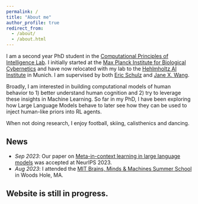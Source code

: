 ```yaml
---
permalink: /
title: "About me"
author_profile: true
redirect_from: 
  - /about/
  - /about.html
---
```


I am a second year PhD student in the [Computational Principles of Intelligence Lab](http://cpilab.org/). I initially started at the [Max Planck Institute for Biological Cybernetics](https://www.kyb.tuebingen.mpg.de/en) and have now relocated with my lab to the [Hehlmholtz AI Institute](https://www.helmholtz.ai/) in Munich. I am supervised by both [Eric Schulz](https://cpilab.org/eric.html) and [Jane X. Wang](http://www.janexwang.com/).

Broadly, I am interested in building computational models of human behavior to 1) better understand human cognition and 2) try to leverage these insights in Machine Learning. So far in my PhD, I have been exploring how Large Language Models behave to later see how they can be used to inject human-like priors into RL agents.

When not doing research, I enjoy football, skiing, calisthenics and dancing. 

## News

- *Sep 2023*: Our paper on [Meta-in-context learning in large language models](https://arxiv.org/pdf/2305.12907.pdf) was accepted at NeurIPS 2023.
- *Aug 2023*: I attended the [MIT Brains, Minds & Machines Summer School](https://cbmm.mit.edu/summer-school) in Woods Hole, MA.

## Website is still in progress.